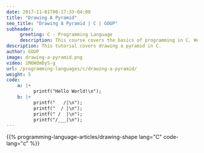 ```yaml
---
date: 2017-11-01T00:17:33-04:00
title: "Drawing A Pyramid"
seo_title: "Drawing A Pyramid | C | GOUP"
subheader:
     greeting: C - Programming Language
     description: This course covers the basics of programming in C. Work your way through the videos/articles and I'll teach you everything you need to know to start your programming journey!
description: This tutorial covers drawing a pyramid in C.
author: GOUP
image: drawing-a-pyramid.png
video: iM6WdmDyS-g
url: /programming-languages/c/drawing-a-pyramid/
weight: 5
code:
    a: |+
          printf("Hello World!\n");
    b: |+
          printf("   /|\n");
          printf("  / |\n");
          printf(" /  |\n");
          printf("/___|\n");
---
```


{{% programming-language-articles/drawing-shape lang="C" code-lang="c" %}}

